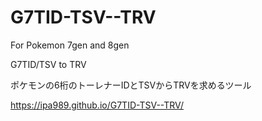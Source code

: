# G7TID-TSV--TRV

For Pokemon 7gen and 8gen

G7TID/TSV to TRV

ポケモンの6桁のトーレナーIDとTSVからTRVを求めるツール

https://ipa989.github.io/G7TID-TSV--TRV/
